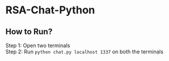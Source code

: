 # RSA-Chat-Python

## How to Run?
Step 1: Open two terminals <br>
Step 2: Run ```python chat.py localhost 1337``` on both the terminals<br>


